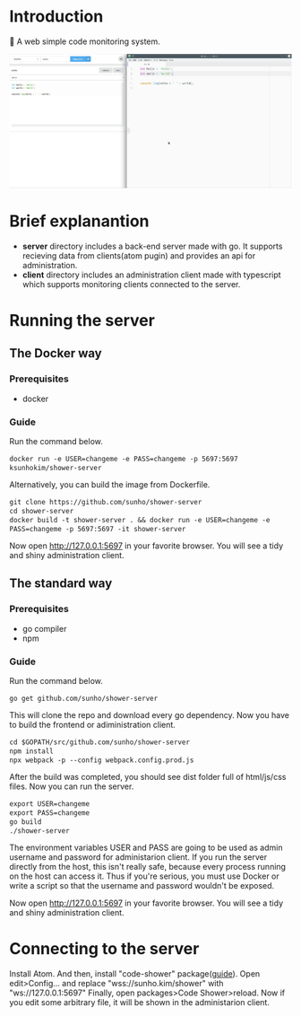 
# Introduction
🚿 A web simple code monitoring system.

<img src="screenshot.png"/>

# Brief explanantion
 - **server** directory includes a back-end server made with go. It supports recieving data from clients(atom pugin) and provides an api for administration.
 - **client** directory includes an administration client made with typescript which supports monitoring clients connected to the server.

# Running the server

## The Docker way

### Prerequisites
 - docker

### Guide

Run the command below.

```
docker run -e USER=changeme -e PASS=changeme -p 5697:5697 ksunhokim/shower-server
```

Alternatively, you can build the image from Dockerfile.

```
git clone https://github.com/sunho/shower-server
cd shower-server
docker build -t shower-server . && docker run -e USER=changeme -e PASS=changeme -p 5697:5697 -it shower-server
```

Now open http://127.0.0.1:5697 in your favorite browser. You will see a tidy and shiny administration client.

## The standard way

### Prerequisites
 - go compiler
 - npm

### Guide
Run the command below.

```
go get github.com/sunho/shower-server
```

This will clone the repo and download every go dependency. Now you have to build the frontend or adiministration client.

```
cd $GOPATH/src/github.com/sunho/shower-server
npm install
npx webpack -p --config webpack.config.prod.js
```

After the build was completed, you should see dist folder full of html/js/css files. Now you can run the server.

```
export USER=changeme
export PASS=changeme
go build
./shower-server
```

The environment variables USER and PASS are going to be used as admin username and password for administarion client. If you run the server directly from the host, this isn't really safe, because every process running on the host can access it. Thus if you're serious, you must use Docker or write a script so that the username and password wouldn't be exposed.

Now open http://127.0.0.1:5697 in your favorite browser. You will see a tidy and shiny administration client.

# Connecting to the server

Install Atom. And then, install "code-shower" package([guide](https://flight-manual.atom.io/using-atom/sections/atom-packages/)). Open edit\>Config... and replace "wss://sunho.kim/shower" with "ws://127.0.0.1:5697" Finally, open packages\>Code Shower\>reload. Now if you edit some arbitrary file, it will be shown in the administarion client.
